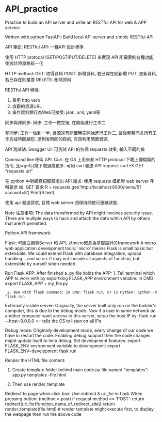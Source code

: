 # API_practice
Practice to build an API server and write an RESTful API for web &amp; APP service

Written with python FastAPI:
Build local API server and simple RESTful API


API 筆記:
RESTful API: 一種API 設計標準

使用 HTTP protocal (GET/POST/PUT/DELETE) 來實現 API 所需要的各種功能, 使設計時風格統一化

 
HTTP method:
GET: 取得資料
POST: 新增資料, 若已存在則新增
PUT: 更新資料, 若已存在則覆蓋
DELETE: 刪除資料

RESTful API 特徵:
1.	善用 http verb
2.	直觀的資源URL
3.	操作資料類行為Web可接受: json, xml, yaml等

同步與非同步:
同步: 工作一做完後, 在開始進行工作二

非同步: 工作一做到一半, 資源還有閒置時先開始進行工作二, 最後整體而言所有工作完成時間縮短, 達到省時間的目的, 有效利用閒置資源.

API 測試站:
Swagger UI: 可測試 API 的各個 requests 效果, 輸入不同的值

Command line 呼叫 API:
Curl: 在 OS 上用來和 HTTP protocol 下載上傳檔案的指令, 比wget只能下載通能更多. 可用 curl 發送 API request: curl –X GET “requests url”

在 python 中對網頁伺服器提出 API 請求: 使用 requests 模組對 web server 呼叫要求
如: GET 要求
R = requests.get(‘http://localhost:8000/items/5?account=8’)
Print(R.text)

使用 api 發送請求, 目標 web server 須保持開啟可連線狀態.

Note 注意事項: The data transformed by API might involves security issue. There are multiple ways to hack and attach the data within API by others that aren't permitted.

Python API framework: 

Flask: 可建立網頁Server 和 API, 以micro概念為基礎設計的framework
  A micro web application development tools: 'micro' means Flask is small basic but extensible. We could extend Flask with database integration, upload handling... and so on.
  If may not include all aspects of function, but extensible by ourself when needed.
  
Run Flask APP:
  After finished a .py file holds the APP: 
     1. Tell terminal which APP to work with by exportking FLASK_APP environment variable: 
          In CMD: export FLASK_APP = my_file.py
  
     2. Run with flask command: in CMD: flask run, or in Python: python -m flask run

Externally visible server: Originally, the server built only run on the builder's computer, this is due to the debug mode.
    Now if a user in same network on another computer want access to this server, setup the host IP by: flask run --host=0.0.0.0 <= tells the OS to listen on all IPs
    
Debug mode: 
   Originally development mode, every change of our code we have to restart the code. Enabling debug support then the code changes might update itself to help debug.
   Set development features: export FLASK_ENV environment variable to development:
     export FLASK_ENV=development
     flask run
     
Render the HTML file content:
   1. Create template folder behind main code.py file named "templates":
      app.py
      templates
         -file.html
         
   2. Then use render_template




Redirect to page when click box:
     Use redirect & url_for in flask
     When pressing button: (method = post)
         if request.method == 'POST':
            return redirect(url_for(function_name_of_redirect_site))
         return render_template(file.html)   # render template might execute first, to display the webpage then run the above code
     

                           
  
  
  
  
  
  
  
  
  
  
  








